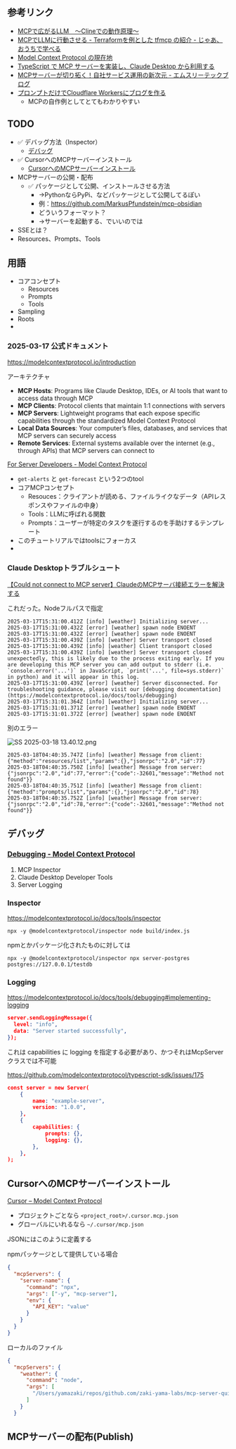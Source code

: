 ## 参考リンク

- [MCPで広がるLLM　〜Clineでの動作原理〜](https://zenn.dev/codeciao/articles/cline-mcp-server-overview)
- [MCPでLLMに行動させる - Terraformを例とした tfmcp の紹介 - じゃあ、おうちで学べる](https://syu-m-5151.hatenablog.com/entry/2025/03/09/020057)
- [Model Context Protocol の現在地](https://zenn.dev/layerx/articles/9bdefe4d435882)
- [TypeScript で MCP サーバーを実装し、Claude Desktop から利用する](https://azukiazusa.dev/blog/typescript-mcp-server/)
- [MCPサーバーが切り拓く！自社サービス運用の新次元 - エムスリーテックブログ](https://www.m3tech.blog/entry/future-with-mcp-servers)
- [プロンプトだけでCloudflare Workersにブログを作る](https://zenn.dev/yusukebe/articles/dbcf9c451b0b0e)
    - MCPの自作例としてとてもわかりやすい


## TODO

- ✅ デバッグ方法（Inspector）
    - [デバッグ](https://www.notion.so/1b9e4f3f6a5780d5b1a0c596f3f3b711?pvs=21)
- ✅ CursorへのMCPサーバーインストール
    - [CursorへのMCPサーバーインストール](https://www.notion.so/Cursor-MCP-1bbe4f3f6a5780899e40cda1c6d8b6b6?pvs=21)
- MCPサーバーの公開・配布
    - ✅ パッケージとして公開、インストールさせる方法
        - →PythonならPyPi、などパッケージとして公開してるぽい
        - 例：https://github.com/MarkusPfundstein/mcp-obsidian
        - どういうフォーマット？
        - →サーバーを起動する、でいいのでは
- SSEとは？
- Resources、Prompts、Tools

## 用語

- コアコンセプト
    - Resources
    - Prompts
    - Tools
- Sampling
- Roots
- 

### 2025-03-17 公式ドキュメント

https://modelcontextprotocol.io/introduction

アーキテクチャ

- **MCP Hosts**: Programs like Claude Desktop, IDEs, or AI tools that want to access data through MCP
- **MCP Clients**: Protocol clients that maintain 1:1 connections with servers
- **MCP Servers**: Lightweight programs that each expose specific capabilities through the standardized Model Context Protocol
- **Local Data Sources**: Your computer’s files, databases, and services that MCP servers can securely access
- **Remote Services**: External systems available over the internet (e.g., through APIs) that MCP servers can connect to

[For Server Developers - Model Context Protocol](https://modelcontextprotocol.io/quickstart/server)

- `get-alerts` と `get-forecast` という2つのtool
- コアMCPコンセプト
    - Resouces：クライアントが読める、ファイルライクなデータ（APIレスポンスやファイルの中身）
    - Tools：LLMに呼ばれる関数
    - Prompts：ユーザーが特定のタスクを遂行するのを手助けするテンプレート
- このチュートリアルではtoolsにフォーカス
- 

### Claude Desktopトラブルシュート

[【Could not connect to MCP server】ClaudeのMCPサーバ接続エラーを解決する](https://zenn.dev/sun_asterisk/articles/58647adfba4609)

これだった。Nodeフルパスで指定

```
2025-03-17T15:31:00.412Z [info] [weather] Initializing server...
2025-03-17T15:31:00.432Z [error] [weather] spawn node ENOENT
2025-03-17T15:31:00.432Z [error] [weather] spawn node ENOENT
2025-03-17T15:31:00.439Z [info] [weather] Server transport closed
2025-03-17T15:31:00.439Z [info] [weather] Client transport closed
2025-03-17T15:31:00.439Z [info] [weather] Server transport closed unexpectedly, this is likely due to the process exiting early. If you are developing this MCP server you can add output to stderr (i.e. `console.error('...')` in JavaScript, `print('...', file=sys.stderr)` in python) and it will appear in this log.
2025-03-17T15:31:00.439Z [error] [weather] Server disconnected. For troubleshooting guidance, please visit our [debugging documentation](https://modelcontextprotocol.io/docs/tools/debugging)
2025-03-17T15:31:01.364Z [info] [weather] Initializing server...
2025-03-17T15:31:01.371Z [error] [weather] spawn node ENOENT
2025-03-17T15:31:01.372Z [error] [weather] spawn node ENOENT
```

別のエラー

![SS 2025-03-18 13.40.12.png](attachment:5cdf956a-f736-4454-b5e7-8ab146a0ca70:SS_2025-03-18_13.40.12.png)

```
2025-03-18T04:40:35.747Z [info] [weather] Message from client: {"method":"resources/list","params":{},"jsonrpc":"2.0","id":77}
2025-03-18T04:40:35.750Z [info] [weather] Message from server: {"jsonrpc":"2.0","id":77,"error":{"code":-32601,"message":"Method not found"}}
2025-03-18T04:40:35.751Z [info] [weather] Message from client: {"method":"prompts/list","params":{},"jsonrpc":"2.0","id":78}
2025-03-18T04:40:35.752Z [info] [weather] Message from server: {"jsonrpc":"2.0","id":78,"error":{"code":-32601,"message":"Method not found"}}

```

## デバッグ

### [Debugging - Model Context Protocol](https://modelcontextprotocol.io/docs/tools/debugging)

1. MCP Inspector
2. Claude Desktop Developer Tools
3. Server Logging

### Inspector

https://modelcontextprotocol.io/docs/tools/inspector

```
npx -y @modelcontextprotocol/inspector node build/index.js
```

npmとかパッケージ化されたものに対しては

```
npx -y @modelcontextprotocol/inspector npx server-postgres postgres://127.0.0.1/testdb
```

### Logging

https://modelcontextprotocol.io/docs/tools/debugging#implementing-logging

```json
server.sendLoggingMessage({
  level: "info",
  data: "Server started successfully",
});
```

これは capabilities に logging を指定する必要があり、かつそれはMcpServerクラスでは不可能

https://github.com/modelcontextprotocol/typescript-sdk/issues/175

```json
const server = new Server(
	{
		name: "example-server",
		version: "1.0.0",
	},
	{
		capabilities: {
			prompts: {},
			logging: {},
		},
	},
);
```

## CursorへのMCPサーバーインストール

[Cursor – Model Context Protocol](https://docs.cursor.com/context/model-context-protocol)

- プロジェクトごとなら `<project_root>/.cursor.mcp.json`
- グローバルにいれるなら `~/.cursor/mcp.json`

JSONにはこのように定義する

npmパッケージとして提供している場合

```json
{
  "mcpServers": {
    "server-name": {
      "command": "npx",
      "args": ["-y", "mcp-server"],
      "env": {
        "API_KEY": "value"
      }
    }
  }
}
```

ローカルのファイル

```json
{
  "mcpServers": {
    "weather": {
      "command": "node",
      "args": [
        "/Users/yamazaki/repos/github.com/zaki-yama-labs/mcp-server-quickstart/build/index.js"
      ]
    }
  }

```

## MCPサーバーの配布(Publish)
